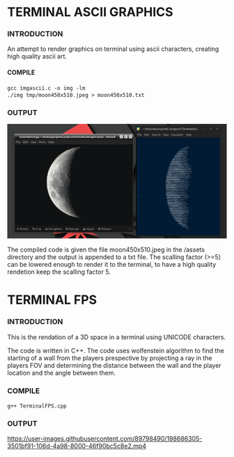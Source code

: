 


# TERMINAL ASCII GRAPHICS

### INTRODUCTION

An attempt to render graphics on terminal using ascii characters, creating high quality ascii art.  

#### COMPILE 

```shell
gcc imgascii.c -o img -lm
./img tmp/moon450x510.jpeg > moon450x510.txt
```

### OUTPUT

![test](assets/moon450x510test.png)

The compiled code is given the file moon450x510.jpeg in the /assets directory and the output is appended to a txt file. The scalling factor (>=5) can be lowered enough to render it to the terminal, to have a high quality rendetion keep the scalling factor 5. 



# TERMINAL FPS

### INTRODUCTION

This is the rendation of a 3D space in a terminal using UNICODE characters. 

The code is written in C++. The code uses wolfenstein algorithm to find the starting of a wall from the players prespective by projecting a ray in the players FOV and determining the distance between the wall and the player location and the angle between them.

### COMPILE 

```shell
g++ TerminalFPS.cpp 
```

### OUTPUT

https://user-images.githubusercontent.com/89798490/198686305-3501bf91-106d-4a98-8000-46f90bc5c8e2.mp4




